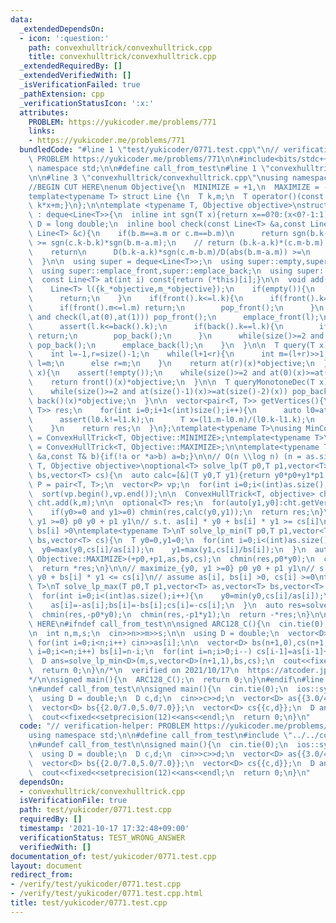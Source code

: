 ```yaml
---
data:
  _extendedDependsOn:
  - icon: ':question:'
    path: convexhulltrick/convexhulltrick.cpp
    title: convexhulltrick/convexhulltrick.cpp
  _extendedRequiredBy: []
  _extendedVerifiedWith: []
  _isVerificationFailed: true
  _pathExtension: cpp
  _verificationStatusIcon: ':x:'
  attributes:
    PROBLEM: https://yukicoder.me/problems/771
    links:
    - https://yukicoder.me/problems/771
  bundledCode: "#line 1 \"test/yukicoder/0771.test.cpp\"\n// verification-helper:\
    \ PROBLEM https://yukicoder.me/problems/771\n\n#include<bits/stdc++.h>\nusing\
    \ namespace std;\n\n#define call_from_test\n#line 1 \"convexhulltrick/convexhulltrick.cpp\"\
    \n\n#line 3 \"convexhulltrick/convexhulltrick.cpp\"\nusing namespace std;\n#endif\n\
    //BEGIN CUT HERE\nenum Objective{\n  MINIMIZE = +1,\n  MAXIMIZE = -1,\n};\n\n\
    template<typename T> struct Line {\n  T k,m;\n  T operator()(const T x)const{return\
    \ k*x+m;}\n};\n\ntemplate <typename T, Objective objective>\nstruct ConvexHullTrick\
    \ : deque<Line<T>>{\n  inline int sgn(T x){return x==0?0:(x<0?-1:1);}\n\n  using\
    \ D = long double;\n  inline bool check(const Line<T> &a,const Line<T> &b,const\
    \ Line<T> &c){\n    if(b.m==a.m or c.m==b.m)\n      return sgn(b.k-a.k)*sgn(c.m-b.m)\
    \ >= sgn(c.k-b.k)*sgn(b.m-a.m);\n    // return (b.k-a.k)*(c.m-b.m) >= (b.m-a.m)*(c.k-b.k);\n\
    \    return\n      D(b.k-a.k)*sgn(c.m-b.m)/D(abs(b.m-a.m)) >=\n      D(c.k-b.k)*sgn(b.m-a.m)/D(abs(c.m-b.m));\n\
    \  }\n\n  using super = deque<Line<T>>;\n  using super::empty,super::size,super::front,super::back;\n\
    \  using super::emplace_front,super::emplace_back;\n  using super::pop_front,super::pop_back;\n\
    \  const Line<T> at(int i) const{return (*this)[i];}\n\n  void add(T k_,T m_){\n\
    \    Line<T> l({k_*objective,m_*objective});\n    if(empty()){\n      emplace_front(l);\n\
    \      return;\n    }\n    if(front().k<=l.k){\n      if(front().k==l.k){\n  \
    \      if(front().m<=l.m) return;\n        pop_front();\n      }\n      while(size()>=2\
    \ and check(l,at(0),at(1))) pop_front();\n      emplace_front(l);\n    }else{\n\
    \      assert(l.k<=back().k);\n      if(back().k==l.k){\n        if(back().m<=l.m)\
    \ return;\n        pop_back();\n      }\n      while(size()>=2 and check(at(size()-2),at(size()-1),l))\
    \ pop_back();\n      emplace_back(l);\n    }\n  }\n\n  T query(T x){\n    assert(!empty());\n\
    \    int l=-1,r=size()-1;\n    while(l+1<r){\n      int m=(l+r)>>1;\n      if(at(m)(x)>=at(m+1)(x))\
    \ l=m;\n      else r=m;\n    }\n    return at(r)(x)*objective;\n  }\n\n  T queryMonotoneInc(T\
    \ x){\n    assert(!empty());\n    while(size()>=2 and at(0)(x)>=at(1)(x)) pop_front();\n\
    \    return front()(x)*objective;\n  }\n\n  T queryMonotoneDec(T x){\n    assert(!empty());\n\
    \    while(size()>=2 and at(size()-1)(x)>=at(size()-2)(x)) pop_back();\n    return\
    \ back()(x)*objective;\n  }\n\n  vector<pair<T, T>> getVertices(){\n    vector<pair<T,\
    \ T>> res;\n    for(int i=0;i+1<(int)size();i++){\n      auto l0=at(i+0),l1=at(i+1);\n\
    \      assert(l0.k!=l1.k);\n      T x=(l1.m-l0.m)/(l0.k-l1.k);\n      res.emplace_back(x,at(i)(x)*objective);\n\
    \    }\n    return res;\n  }\n};\ntemplate<typename T>\nusing MinConvexHullTrick\
    \ = ConvexHullTrick<T, Objective::MINIMIZE>;\ntemplate<typename T>\nusing MaxConvexHullTrick\
    \ = ConvexHullTrick<T, Objective::MAXIMIZE>;\n\ntemplate<typename T>\nvoid chmin(optional<T>\
    \ &a,const T& b){if(!a or *a>b) a=b;}\n\n// O(n \\log n) (n = as.size())\ntemplate<typename\
    \ T, Objective objective>\noptional<T> solve_lp(T p0,T p1,vector<T> as,vector<T>\
    \ bs,vector<T> cs){\n  auto calc=[&](T y0,T y1){return y0*p0+y1*p1;};\n  using\
    \ P = pair<T, T>;\n  vector<P> vp;\n  for(int i=0;i<(int)as.size();i++)\n    vp.emplace_back(-bs[i]/as[i],cs[i]/as[i]);\n\
    \  sort(vp.begin(),vp.end());\n\n  ConvexHullTrick<T, objective> cht;\n  for(auto[k,m]:vp)\
    \ cht.add(k,m);\n\n  optional<T> res;\n  for(auto[y1,y0]:cht.getVertices())\n\
    \    if(y0>=0 and y1>=0) chmin(res,calc(y0,y1));\n  return res;\n}\n\n// minimize_{y0,\
    \ y1 >=0} p0 y0 + p1 y1\n// s.t. as[i] * y0 + bs[i] * y1 >= cs[i]\n// assume as[i],\
    \ bs[i] >0\ntemplate<typename T>\nT solve_lp_min(T p0,T p1,vector<T> as,vector<T>\
    \ bs,vector<T> cs){\n  T y0=0,y1=0;\n  for(int i=0;i<(int)as.size();i++){\n  \
    \  y0=max(y0,cs[i]/as[i]);\n    y1=max(y1,cs[i]/bs[i]);\n  }\n  auto res=solve_lp<T,\
    \ Objective::MAXIMIZE>(+p0,+p1,as,bs,cs);\n  chmin(res,p0*y0);\n  chmin(res,p1*y1);\n\
    \  return *res;\n}\n\n// maximize_{y0, y1 >=0} p0 y0 + p1 y1\n// s.t. as[i] *\
    \ y0 + bs[i] * y1 <= cs[i]\n// assume as[i], bs[i] >0, cs[i] >=0\ntemplate<typename\
    \ T>\nT solve_lp_max(T p0,T p1,vector<T> as,vector<T> bs,vector<T> cs){\n  T y0=cs[0]/as[0],y1=cs[0]/bs[0];\n\
    \  for(int i=0;i<(int)as.size();i++){\n    y0=min(y0,cs[i]/as[i]);\n    y1=min(y1,cs[i]/bs[i]);\n\
    \    as[i]=-as[i];bs[i]=-bs[i];cs[i]=-cs[i];\n  }\n  auto res=solve_lp<T, Objective::MINIMIZE>(-p0,-p1,as,bs,cs);\n\
    \  chmin(res,-p0*y0);\n  chmin(res,-p1*y1);\n  return -*res;\n}\n\n\n//END CUT\
    \ HERE\n#ifndef call_from_test\n\nsigned ARC128_C(){\n  cin.tie(0);\n  ios::sync_with_stdio(0);\n\
    \n  int n,m,s;\n  cin>>n>>m>>s;\n\n  using D = double;\n  vector<D> as(n);\n \
    \ for(int i=0;i<n;i++) cin>>as[i];\n\n  vector<D> bs(n+1,0),cs(n+1,0);\n  for(int\
    \ i=0;i<=n;i++) bs[i]=n-i;\n  for(int i=n;i>0;i--) cs[i-1]=as[i-1]+cs[i];\n\n\
    \  D ans=solve_lp_min<D>(m,s,vector<D>(n+1,1),bs,cs);\n  cout<<fixed<<setprecision(12)<<ans<<endl;\n\
    \  return 0;\n}\n/*\n  verified on 2021/10/17\n  https://atcoder.jp/contests/arc128/tasks/arc128_c\n\
    */\n\nsigned main(){\n  ARC128_C();\n  return 0;\n}\n#endif\n#line 8 \"test/yukicoder/0771.test.cpp\"\
    \n#undef call_from_test\n\nsigned main(){\n  cin.tie(0);\n  ios::sync_with_stdio(0);\n\
    \  using D = double;\n  D c,d;\n  cin>>c>>d;\n  vector<D> as{{3.0/4.0,1.0/4.0}};\n\
    \  vector<D> bs{{2.0/7.0,5.0/7.0}};\n  vector<D> cs{{c,d}};\n  D ans=solve_lp_max<D>(1000,2000,as,bs,cs);\n\
    \  cout<<fixed<<setprecision(12)<<ans<<endl;\n  return 0;\n}\n"
  code: "// verification-helper: PROBLEM https://yukicoder.me/problems/771\n\n#include<bits/stdc++.h>\n\
    using namespace std;\n\n#define call_from_test\n#include \"../../convexhulltrick/convexhulltrick.cpp\"\
    \n#undef call_from_test\n\nsigned main(){\n  cin.tie(0);\n  ios::sync_with_stdio(0);\n\
    \  using D = double;\n  D c,d;\n  cin>>c>>d;\n  vector<D> as{{3.0/4.0,1.0/4.0}};\n\
    \  vector<D> bs{{2.0/7.0,5.0/7.0}};\n  vector<D> cs{{c,d}};\n  D ans=solve_lp_max<D>(1000,2000,as,bs,cs);\n\
    \  cout<<fixed<<setprecision(12)<<ans<<endl;\n  return 0;\n}\n"
  dependsOn:
  - convexhulltrick/convexhulltrick.cpp
  isVerificationFile: true
  path: test/yukicoder/0771.test.cpp
  requiredBy: []
  timestamp: '2021-10-17 17:32:48+09:00'
  verificationStatus: TEST_WRONG_ANSWER
  verifiedWith: []
documentation_of: test/yukicoder/0771.test.cpp
layout: document
redirect_from:
- /verify/test/yukicoder/0771.test.cpp
- /verify/test/yukicoder/0771.test.cpp.html
title: test/yukicoder/0771.test.cpp
---
```


